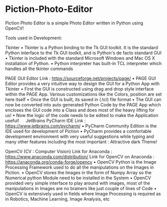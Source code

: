 # Piction-Photo-Editor
Piction Photo Editor is a simple Photo Editor written in Python using OpenCV!

Tools used in Development:

Tkinter
•	Tkinter is a Python binding to the Tk GUI toolkit. It is the standard Python interface to the Tk GUI toolkit, and is Python's de facto standard GUI 
•	Tkinter is included with the standard Microsoft Windows and Mac OS X installation of Python.
•	Python interpreter has built-in TCL interpreter which handles all the tkinter commands 

PAGE GUI Editor
Link : https://sourceforge.net/projects/page/
•	PAGE GUI Editor provides a very intuitive way to design the GUI for a Python App with Tkinter
•	First the GUI is constructed using drag and drop style interface within the PAGE App. Various customizations like the Colors, position are set here itself
•	Once the GUI is built, its saved in (.tcl) file format
•	The GUI can now be converted into auto generated Python Code by the PAGE App which encloses the GUI code into a Class and does most of the heavy lifting for us!
•	Now the logic of the code needs to be edited to make the Application useful!
 
JetBrains PyCharm IDE
Link : https://www.jetbrains.com/pycharm/
•	PyCharm Community Edition is the IDE used for development of Piction
•	PyCharm provides a comfortable development environment with very useful suggestions while typing and many other features including the most important : Attractive dark Theme!

OpenCV (CV : Computer Vision)
Link for Anaconda : https://www.anaconda.com/distribution/
Link for OpenCV on Anaconda : https://anaconda.org/conda-forge/opencv
•	OpenCV Python is the Image Processing Framework used to do all the manipulations on the Images in Piction.
•	OpenCV stores the Images in the form of Numpy Array so the Numerical python Module need to be installed in the System
•	OpenCV provided very simple interface to play around with images, most of the manipulations In Images are no brainers like just couple of lines of Code
•	OpenCV is extensively used in fields where Image Processing is required as in Robotics, Machine Learning, Image Analysis, etc
